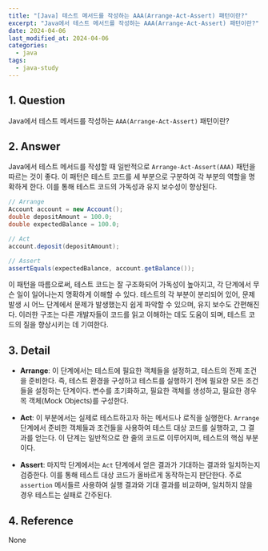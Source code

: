 ```yaml
---
title: "[Java] 테스트 메서드를 작성하는 AAA(Arrange-Act-Assert) 패턴이란?"
excerpt: "Java에서 테스트 메서드를 작성하는 AAA(Arrange-Act-Assert) 패턴이란?"
date: 2024-04-06
last_modified_at: 2024-04-06
categories:
  - java
tags:
  - java-study
---
```


## 1. Question

Java에서 테스트 메서드를 작성하는 `AAA(Arrange-Act-Assert)` 패턴이란?

## 2. Answer

Java에서 테스트 메서드를 작성할 때 일반적으로 `Arrange-Act-Assert(AAA)` 패턴을 따르는 것이 좋다. 이 패턴은 테스트 코드를 세 부분으로 구분하여 각 부분의 역할을 명확하게 한다. 이를 통해 테스트 코드의 가독성과 유지 보수성이 향상된다.

```java
// Arrange
Account account = new Account();
double depositAmount = 100.0;
double expectedBalance = 100.0;

// Act
account.deposit(depositAmount);

// Assert
assertEquals(expectedBalance, account.getBalance());
```

이 패턴을 따름으로써, 테스트 코드는 잘 구조화되어 가독성이 높아지고, 각 단계에서 무슨 일이 일어나는지 명확하게 이해할 수 있다. 테스트의 각 부분이 분리되어 있어, 문제 발생 시 어느 단계에서 문제가 발생했는지 쉽게 파악할 수 있으며, 유지 보수도 간편해진다. 이러한 구조는 다른 개발자들이 코드를 읽고 이해하는 데도 도움이 되며, 테스트 코드의 질을 향상시키는 데 기여한다.

## 3. Detail

* **Arrange**: 이 단계에서는 테스트에 필요한 객체들을 설정하고, 테스트의 전제 조건을 준비한다. 즉, 테스트 환경을 구성하고 테스트를 실행하기 전에 필요한 모든 조건들을 설정하는 단계이다. 변수를 초기화하고, 필요한 객체를 생성하고, 필요한 경우 목 객체(Mock Objects)를 구성한다.

* **Act**: 이 부분에서는 실제로 테스트하고자 하는 메서드나 로직을 실행한다. `Arrange` 단계에서 준비한 객체들과 조건들을 사용하여 테스트 대상 코드를 실행하고, 그 결과를 얻는다. 이 단계는 일반적으로 한 줄의 코드로 이루어지며, 테스트의 핵심 부분이다.

* **Assert**: 마지막 단계에서는 `Act` 단계에서 얻은 결과가 기대하는 결과와 일치하는지 검증한다. 이를 통해 테스트 대상 코드가 올바르게 동작하는지 판단한다. 주로 `assertion` 메서들르 사용하여 실행 결과와 기대 결과를 비교하며, 일치하지 않을 경우 테스트는 실패로 간주된다.

## 4. Reference

None